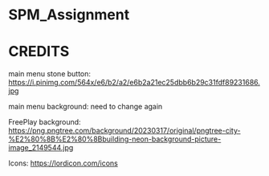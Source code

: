 # SPM_Assignment


# CREDITS

main menu stone button: 
https://i.pinimg.com/564x/e6/b2/a2/e6b2a21ec25dbb6b29c31fdf89231686.jpg

main menu background:
need to change again

FreePlay background:
https://png.pngtree.com/background/20230317/original/pngtree-city-%E2%80%8B%E2%80%8Bbuilding-neon-background-picture-image_2149544.jpg

Icons:
https://lordicon.com/icons
